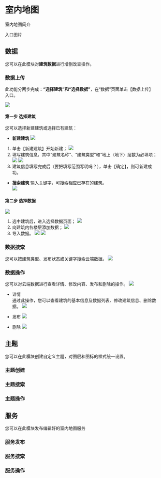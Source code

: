 # **室内地图**
室内地图简介

入口图片

## **数据**

您可以在此模块对**建筑数据**进行增删改查操作。

### **数据上传**

此功能分两步完成：**“选择建筑”**和**“选择数据”**，在“数据”页面单击【数据上传】入口。

![](pic/%E6%95%B0%E6%8D%AE%E4%B8%8A%E4%BC%A0.png)

#### **第一步  选择建筑**

  您可以选择新建建筑或选择已有建筑：

- **新建建筑**
  ![](pic/%E5%AE%A4%E5%86%85%E5%9C%B0%E5%9B%BE-%E6%95%B0%E6%8D%AE-%E6%96%B0%E5%BB%BA%E5%BB%BA%E7%AD%91.gif)

 1. 单击【新建建筑】开始新建；
   ![](pic/%E6%96%B0%E5%BB%BA%E5%BB%BA%E7%AD%91.png)
 2. 填写建筑信息，其中“建筑名称”、“建筑类型”和“地上（地下）层数为必填项；
   ![](pic/%E5%BB%BA%E7%AD%91%E5%9F%BA%E6%9C%AC%E4%BF%A1%E6%81%AF.png)
   ![](pic/%E5%BB%BA%E7%AD%91%E6%9B%B4%E5%A4%9A%E4%BF%A1%E6%81%AF.png)
 3. 建筑信息填写完成后（要把填写范围写明吗？），单击【确定】，则可新建成功。

- **搜索建筑**
    输入关键字，可搜索相应已存在的建筑。\
  ![](pic/%E6%90%9C%E7%B4%A2%E5%BB%BA%E7%AD%91.gif)

#### **第二步  选择数据**

![](pic/%E9%80%89%E6%8B%A9%E6%95%B0%E6%8D%AE.gif)

1. 选中建筑后，进入选择数据页面；
   ![](pic/%E8%BF%9B%E5%85%A5%E9%80%89%E6%8B%A9%E6%95%B0%E6%8D%AE.png)
2. 向建筑内各楼层添加数据；
   ![](pic/%E9%80%89%E6%8B%A9%E6%95%B0%E6%8D%AE.png)
3. 导入数据。
   ![](pic/%E5%AF%BC%E5%85%A5%E6%95%B0%E6%8D%AE.png)
   ![](pic/%E4%B8%8A%E4%BC%A0%E6%88%90%E5%8A%9F.png)

### **数据搜索**

您可以按建筑类型、发布状态或关键字搜索云端数据。
![](pic/%E6%95%B0%E6%8D%AE%E6%90%9C%E7%B4%A2.gif)

### **数据操作**

您可以对云端数据进行查看详情、修改内容、发布和删除的操作。
![](pic/%E6%93%8D%E4%BD%9C%E6%95%B0%E6%8D%AE.png)

- 详情  
通过此操作，您可以查看建筑的基本信息及数据列表、修改建筑信息、删除数据。
  ![](pic/%E6%95%B0%E6%8D%AE%E8%AF%A6%E6%83%85.gif)

- 发布
  ![](pic/%E5%8F%91%E5%B8%83%E6%95%B0%E6%8D%AE.gif)

- 删除
  ![](pic/%E5%88%A0%E9%99%A4%E6%95%B0%E6%8D%AE.gif)

## **主题**
您可以在此模块创建自定义主题，对图层和图标的样式统一设置。
### **主题创建**
  
### **主题搜索**

### **主题操作**

## **服务**
您可以在此模块发布编辑好的室内地图服务

### **服务发布**
  
### **服务搜索**

### **服务操作**

